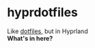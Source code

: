 # hyprdotfiles

Like <a href="https://github.com/notsnowden/dotfiles">dotfiles</a>, but in Hyprland
<br>
<b>What's in here?</b>
